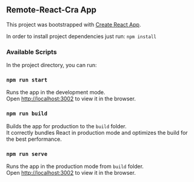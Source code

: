 ## Remote-React-Cra App

This project was bootstrapped with [Create React App](https://github.com/facebook/create-react-app).

In order to install project dependencies just run: `npm install`
### Available Scripts

In the project directory, you can run:

### `npm run start`

Runs the app in the development mode.\
Open [http://localhost:3002](http://localhost:3002) to view it in the browser.

### `npm run build`

Builds the app for production to the `build` folder.\
It correctly bundles React in production mode and optimizes the build for the best performance.

### `npm run serve`

Runs the app in the production mode from `build` folder.\
Open [http://localhost:3002](http://localhost:3002) to view it in the browser.
